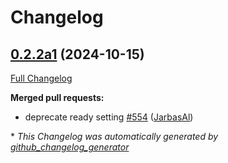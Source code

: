 # Changelog

## [0.2.2a1](https://github.com/OpenVoiceOS/ovos-core/tree/0.2.2a1) (2024-10-15)

[Full Changelog](https://github.com/OpenVoiceOS/ovos-core/compare/0.2.1...0.2.2a1)

**Merged pull requests:**

- deprecate ready setting [\#554](https://github.com/OpenVoiceOS/ovos-core/pull/554) ([JarbasAl](https://github.com/JarbasAl))



\* *This Changelog was automatically generated by [github_changelog_generator](https://github.com/github-changelog-generator/github-changelog-generator)*
